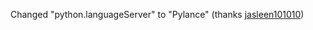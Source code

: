 Changed "python.languageServer" to "Pylance" (thanks [jasleen101010](https://github.com/jasleen101010))
